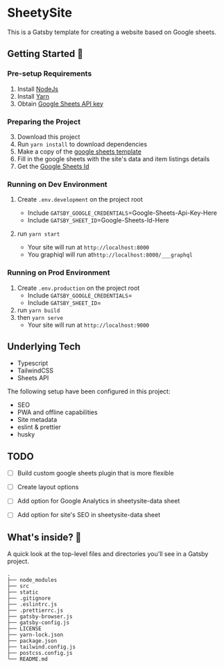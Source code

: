 # SheetySite

This is a Gatsby template for creating a website based on Google sheets.

## Getting Started 🚀

### Pre-setup Requirements

1. Install [NodeJs](https://nodejs.org/en/download/)
2. Install [Yarn](https://classic.yarnpkg.com/en/docs/install/#mac-stable)
3. Obtain [Google Sheets API key](https://developers.google.com/sheets/api/guides/authorizing#APIKey)


### Preparing the Project
3. Download this project
4. Run `yarn install` to download dependencies
5. Make a copy of the [google sheets template](https://docs.google.com/spreadsheets/d/1S-S1dzVsPlbYtYTq_jiXCcVYKf75wFlGxB2fKkdVc7w/edit#gid=1818216905)
6. Fill in the google sheets with the site's data and item listings details
7. Get the [Google Sheets Id](https://developers.google.com/sheets/api/guides/concepts#spreadsheet_id)

### Running on Dev Environment

1. Create `.env.development` on the project root
   - Include `GATSBY_GOOGLE_CREDENTIALS`=Google-Sheets-Api-Key-Here
   - Include `GATSBY_SHEET_ID`=Google-Sheets-Id-Here

2. run `yarn start`
   - Your site will run at `http://localhost:8000`
   - You graphiql will run at`http://localhost:8000/___graphql`

### Running on Prod Environment
1. Create `.env.production` on the project root
   - Include `GATSBY_GOOGLE_CREDENTIALS`=<Google Sheets Api Key Here>
   - Include `GATSBY_SHEET_ID`=<Google Sheets Id Here>
2. run `yarn build`
3. then `yarn serve`
   - Your site will run at `http://localhost:9000`


## Underlying Tech

- Typescript
- TailwindCSS
- Sheets API

The following setup have been configured in this project:

- SEO
- PWA and offline capabilities
- Site metadata
- eslint & prettier
- husky

## TODO
- [ ] Build custom google sheets plugin that is more flexible
- [ ] Create layout options
- [ ] Add option for Google Analytics in sheetysite-data sheet
- [ ] Add option for site's SEO in sheetysite-data sheet


## What's inside? 🧐

A quick look at the top-level files and directories you'll see in a Gatsby project.

    .
    ├── node_modules
    ├── src
    ├── static
    ├── .gitignore
    ├── .eslintrc.js
    ├── .prettierrc.js
    ├── gatsby-browser.js
    ├── gatsby-config.js
    ├── LICENSE
    ├── yarn-lock.json
    ├── package.json
    ├── tailwind.config.js
    ├── postcss.config.js
    └── README.md
